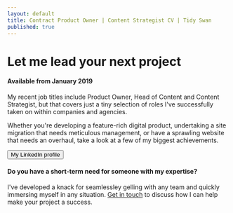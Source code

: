 ```yaml
---
layout: default
title: Contract Product Owner | Content Strategist CV | Tidy Swan
published: true
---
```


# Let me lead your next project

#### Available from January 2019

My recent job titles include Product Owner, Head of Content and Content Strategist, but that covers just a tiny selection of roles I've successfully taken on within companies and agencies.

Whether you're developing a feature-rich digital product, undertaking a site migration that needs meticulous management, or have a sprawling website that needs an overhaul, take a look at a few of my biggest achievements.

<a href="https://www.linkedin.com/in/dannychadburn/" target="_blank"><button class="button">My LinkedIn profile</button></a>

#### Do you have a short-term need for someone with my expertise?

I've developed a knack for seamlessley gelling with any team and quickly immersing myself in any situation. [Get in touch](/contact) to discuss how I can help make your project a success.

